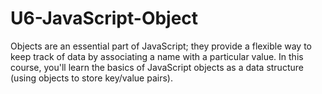 # U6-JavaScript-Object
 Objects are an essential part of JavaScript; they provide a flexible way to keep track of data by associating a name with a particular value. In this course, you'll learn the basics of JavaScript objects as a data structure (using objects to store key/value pairs).
